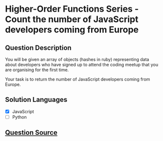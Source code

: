 # Higher-Order Functions Series - Count the number of JavaScript developers coming from Europe

## Question Description

You will be given an array of objects (hashes in ruby) representing data about developers who have signed up to attend the coding meetup that you are organising for the first time.

Your task is to return the number of JavaScript developers coming from Europe.

## Solution Languages

- [x] JavaScript
- [ ] Python

## [Question Source](https://www.codewars.com/kata/582746fa14b3892727000c4f)
